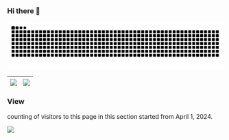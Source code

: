 ### Hi there 👋

![snake-animate](https://raw.githubusercontent.com/JhouXu/jhouxu/output/github-contribution-grid-snake-dark.svg)

<!-- 统计卡片 -->
<!-- https://github.com/anuraghazra/github-readme-stats/blob/master/docs/readme_cn.md#github-%E7%BB%9F%E8%AE%A1%E5%8D%A1%E7%89%87 -->

| <a href="https://github.com/anuraghazra/github-readme-stats"><img align="center" src="https://github-readme-stats.vercel.app/api?username=JhouXu&show_icons=true" /></a> | <a href="https://github.com/anuraghazra/convoychat"><img align="center" src="https://github-readme-stats.vercel.app/api/top-langs/?username=JhouXu&layout=compact" /></a> |
| ------------------------------------------------------------------------------------------------------------------------------------------------------------------------ | ------------------------------------------------------------------------------------------------------------------------------------------------------------------------- |

### View

counting of visitors to this page in this section started from April 1, 2024.

<img src="https://profile-counter.glitch.me/jhouxu/count.svg" />
